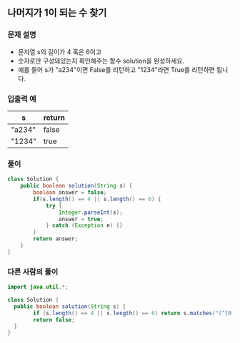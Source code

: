 ## 나머지가 1이 되는 수 찾기 ##

### 문제 설명 ###
- 문자열 s의 길이가 4 혹은 6이고
- 숫자로만 구성돼있는지 확인해주는 함수 solution을 완성하세요. 
- 예를 들어 s가 "a234"이면 False를 리턴하고 "1234"라면 True를 리턴하면 됩니다.

### 입출력 예 ###
s |	return
---- | ----
"a234" |	false
"1234" |	true


### 풀이 ###
````java
class Solution {
    public boolean solution(String s) {
		boolean answer = false;
        if(s.length() == 4 || s.length() == 6) {
			try {
				Integer.parseInt(s);
				answer = true;
			} catch (Exception e) {}
		}
        return answer;
    }
}
````


### 다른 사람의 풀이 ###
````java
import java.util.*;

class Solution {
  public boolean solution(String s) {
        if (s.length() == 4 || s.length() == 6) return s.matches("(^[0-9]*$)");
        return false;
  }
}
````
